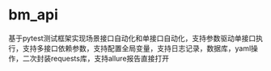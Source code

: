 # bm_api
基于pytest测试框架实现场景接口自动化和单接口自动化，支持参数驱动单接口执行，支持多接口依赖参数，支持配置全局变量，支持日志记录，数据库，yaml操作，二次封装requests库，支持allure报告直接打开
